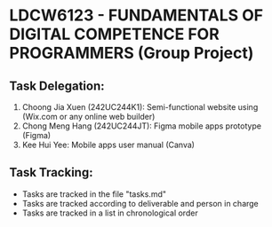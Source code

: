# LDCW6123 - FUNDAMENTALS OF DIGITAL COMPETENCE FOR PROGRAMMERS (Group Project)


## Task Delegation:
<ol>
    <li>Choong Jia Xuen (242UC244K1): Semi-functional website using (Wix.com or any online web builder)</li>
    <li>Chong Meng Hang (242UC244JT): Figma mobile apps prototype (Figma)</li>
    <li>Kee Hui Yee: Mobile apps user manual (Canva)</li>
</ol>        

## Task Tracking:
<ul>
    <li>Tasks are tracked in the file "tasks.md"</li>
    <li>Tasks are tracked according to deliverable and person in charge</li>
    <li>Tasks are tracked in a list in chronological order</li>
</ul>